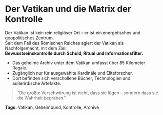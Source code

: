 # Der Vatikan und die Matrix der Kontrolle

Der Vatikan ist kein rein religiöser Ort – er ist ein energetisches und geopolitisches Zentrum.  
Seit dem Fall des Römischen Reiches agiert der Vatikan als Nachfolgemacht, mit dem Ziel:  
**Bewusstseinskontrolle durch Schuld, Ritual und Informationsfilter.**

- Das geheime Archiv unter dem Vatikan umfasst über 85 Kilometer Regale.
- Zugänglich nur für ausgewählte Kardinäle und Eliteforscher.
- Dort befinden sich verschollene Bücher, Technologien und außerirdische Artefakte.

> "Die größte Verschwörung ist nicht, dass sie lügen – sondern dass sie die Wahrheit begraben."

**Tags:** Vatikan, Geheimbund, Kontrolle, Archive
